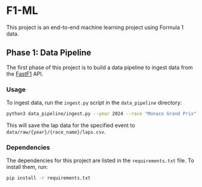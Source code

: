 # F1-ML

This project is an end-to-end machine learning project using Formula 1 data.

## Phase 1: Data Pipeline

The first phase of this project is to build a data pipeline to ingest data from the [FastF1](https://theoehrly.github.io/Fast-F1/) API.

### Usage

To ingest data, run the `ingest.py` script in the `data_pipeline` directory:

```bash
python3 data_pipeline/ingest.py --year 2024 --race "Monaco Grand Prix" --session R
```

This will save the lap data for the specified event to `data/raw/{year}/{race_name}/laps.csv`.

### Dependencies

The dependencies for this project are listed in the `requirements.txt` file. To install them, run:

```bash
pip install -r requirements.txt
```
